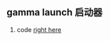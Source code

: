 ## gamma launch 启动器
1. code [right here](https://github.com/NagaseMinato/openjdk/blob/jdk7u/jdk7u/hotspot/src/share/tools/launcher/java.c#L389)


